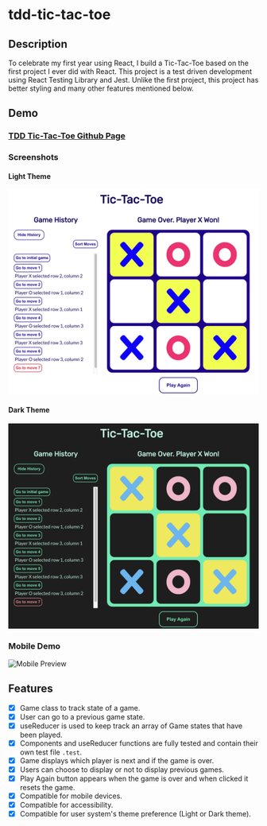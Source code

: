 # tdd-tic-tac-toe

## Description

To celebrate my first year using React, I build a Tic-Tac-Toe based on the first project I ever did with React.
This project is a test driven development using React Testing Library and Jest. Unlike the first project, this
project has better styling and many other features mentioned below.

## Demo

### [TDD Tic-Tac-Toe Github Page](http://AmielCyber.github.io/tdd-tic-tac-toe)

### Screenshots

#### Light Theme

![Light Theme Desktop Preview](/assets/desktopLight.png)

#### Dark Theme

![Dark Theme Desktop Preview](/assets/desktopDark.png)

### Mobile Demo
![Mobile Preview](/assets/mobileDemo.gif)

## Features

- [x] Game class to track state of a game.
- [x] User can go to a previous game state.
- [x] useReducer is used to keep track an array of Game states that have been played.
- [x] Components and useReducer functions are fully tested and contain their own test file `.test`.
- [x] Game displays which player is next and if the game is over.
- [x] Users can choose to display or not to display previous games.
- [x] Play Again button appears when the game is over and when clicked it resets the game.
- [x] Compatible for mobile devices.
- [x] Compatible for accessibility.
- [x] Compatible for user system's theme preference (Light or Dark theme).
